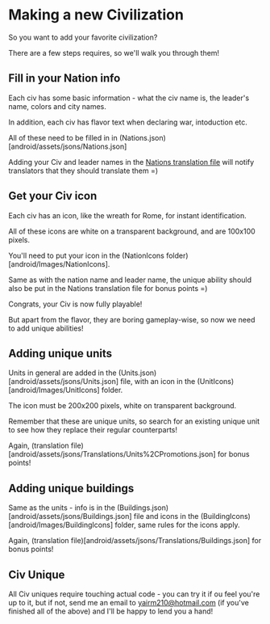 # Making a new Civilization

So you want to add your favorite civilization?

There are a few steps requires, so we'll walk you through them!

## Fill in your Nation info

Each civ has some basic information - what the civ name is, the leader's name, colors and city names.

In addition, each civ has flavor text when declaring war, intoduction etc.

All of these need to be filled in in (Nations.json)[android/assets/jsons/Nations.json]

Adding your Civ and leader names in the [Nations translation file](android/assets/jsons/Translations/Diplomacy%2CTrade%2CNations.json)
will notify translators that they should translate them =)

## Get your Civ icon

Each civ has an icon, like the wreath for Rome, for instant identification.

All of these icons are white on a transparent background, and are 100x100 pixels.

You'll need to put your icon in the (NationIcons folder)[android/Images/NationIcons].

Same as with the nation name and leader name, the unique ability should also be put in the Nations translation file for bonus points =)


Congrats, your Civ is now fully playable!

But apart from the flavor, they are boring gameplay-wise, so now we need to add unique abilities!

## Adding unique units

Units in general are added in the (Units.json)[android/assets/jsons/Units.json] file, with an icon in the
 (UnitIcons)[android/Images/UnitIcons] folder.

The icon must be 200x200 pixels, white on transparent background.

Remember that these are unique units, so search for an existing unique unit to see how they replace their regular counterparts!

Again, (translation file)[android/assets/jsons/Translations/Units%2CPromotions.json] for bonus points!

## Adding unique buildings

Same as the units - info is in the (Buildings.json)[android/assets/jsons/Buildings.json] file 
and icons in the (BuildingIcons)[android/Images/BuildingIcons] folder, 
same rules for the icons apply.

Again, (translation file)[android/assets/jsons/Translations/Buildings.json] for bonus points!

## Civ Unique

All Civ uniques require touching actual code - you can try it if ou feel you're up to it, but if not,
 send me an email to yairm210@hotmail.com (if you've finished all of the above) and I'll be happy to lend you a hand!